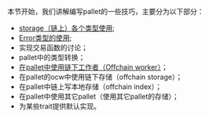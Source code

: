 本节开始，我们讲解编写pallet的一些技巧，主要分为以下部分：
* [storage（链上）各个类型使用](8.1storage使用介绍.md);
* [Error类型的使用](8.2Error类型的使用.md);
* 实现交易函数的讨论；
* pallet中的类型转换；
*  [在pallet中使用链下工作者（Offchain worker）](8.5在pallet中使用OCW.md)；
* 在pallet的ocw中使用链下存储（offchain storage）；
* 在pallet中链上写本地存储（offchain index）；
* 在pallet中使用其它pallet（使用其它pallet的存储）；
* 为某些trait提供默认实现。
